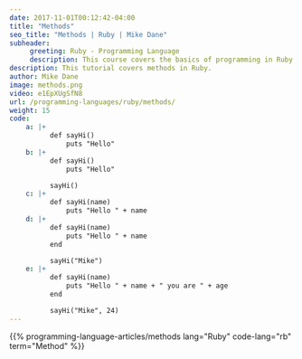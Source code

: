 ```yaml
---
date: 2017-11-01T00:12:42-04:00
title: "Methods"
seo_title: "Methods | Ruby | Mike Dane"
subheader:
     greeting: Ruby - Programming Language
     description: This course covers the basics of programming in Ruby. Work your way through the videos/articles and I'll teach you everything you need to know to start your programming journey!
description: This tutorial covers methods in Ruby.
author: Mike Dane
image: methods.png
video: e1EpXUgSfN8
url: /programming-languages/ruby/methods/
weight: 15
code:
    a: |+
          def sayHi()
              puts "Hello"
    b: |+
          def sayHi()
              puts "Hello"

          sayHi()
    c: |+
          def sayHi(name)
              puts "Hello " + name
    d: |+
          def sayHi(name)
              puts "Hello " + name
          end

          sayHi("Mike")
    e: |+
          def sayHi(name)
              puts "Hello " + name + " you are " + age
          end

          sayHi("Mike", 24)
---
```


{{% programming-language-articles/methods lang="Ruby" code-lang="rb" term="Method" %}}
